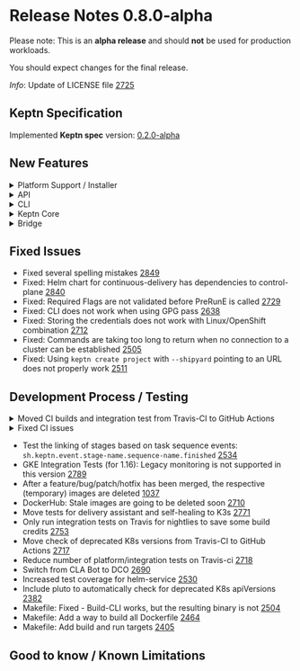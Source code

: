 # Release Notes 0.8.0-alpha

Please note: This is an **alpha release** and should **not** be used for production workloads.

You should expect changes for the final release.

*Info*: Update of LICENSE file [2725](https://github.com/keptn/keptn/issues/2725) 

## Keptn Specification

Implemented **Keptn spec** version: [0.2.0-alpha](https://github.com/keptn/spec/tree/0.2.0-alpha)

## New Features

<details><summary>Platform Support / Installer</summary>
<p>

- Lower K8s resource limits for distributors [2649](https://github.com/keptn/keptn/issues/2649) 
- Upgrade NGINX unprivileged to latest version [2653](https://github.com/keptn/keptn/issues/2653) 
- Test Keptn control-plane for Kubernetes 1.19 using K3s [2411](https://github.com/keptn/keptn/issues/2411) 

</p>
</details>

<details><summary>API</summary>
<p>

- Remove WebSocket communication between CLI and API [2727](https://github.com/keptn/keptn/issues/2727)

</p>
</details>

<details><summary>CLI</summary>
<p>

- Upgrader for migrating from Shipyard v0.1 to Shipyard v0.2 [2500](https://github.com/keptn/keptn/issues/2500)
- Continue working with current Keptn context and remove Keptn context switch from keptn --help [2721](https://github.com/keptn/keptn/issues/2721)
- Improvement to write version mismatch to std::err [2761](https://github.com/keptn/keptn/issues/2761)
- Re-add the version check into the root command [2571](https://github.com/keptn/keptn/issues/2571)
- Adapt CLI command `keptn send event new-artifact` to CloudEvents spec of 0.8.0 [2558](https://github.com/keptn/keptn/issues/2558)
- Improve post-installation steps by including Keptn API endpoint IP [2444](https://github.com/keptn/keptn/issues/2444)
- Adapt CLI commands `create service`, `onboard service` and `delete service` to use endpoint of the shipyard-controller [2557](https://github.com/keptn/keptn/issues/2557) 
- CLI support creating a project using the new shipyard spec [2266](https://github.com/keptn/keptn/issues/2266) 
- Improved `keptn install --help` messages [2584](https://github.com/keptn/keptn/issues/2584) 
- Keptn support for multiple plans [1863](https://github.com/keptn/keptn/issues/1863) 
- YAML input support for URIs [1648](https://github.com/keptn/keptn/issues/1648) 
- Improved error message when no connection to Keptn API could be established [1349](https://github.com/keptn/keptn/issues/1349) 

</p>
</details>

<details><summary>Keptn Core</summary>
<p>

- *configuration-service:*
  - Keep track of last processed artifact in materialized view [2692](https://github.com/keptn/keptn/issues/2692)
  - HEAD branch not properly set [2735](https://github.com/keptn/keptn/issues/2735)
  - Updating existing upstream not working [2708](https://github.com/keptn/keptn/issues/2708)
  - Include Git commit ID in GET resource responses [2307](https://github.com/keptn/keptn/issues/2307)

- *distributor*:
  - Having a subscription topic does not have to be a requirement [2562](https://github.com/keptn/keptn/issues/2562)
  - Extend distributor to bridge traffic from Keptn service to Keptn API [2220](https://github.com/keptn/keptn/issues/2220)
  - Sidecar for polling open *.triggered events [2166](https://github.com/keptn/keptn/issues/2166)

- *eventbroker*:
  - Remove eventbroker from Keptn core [2254](https://github.com/keptn/keptn/issues/2254)

- *gatekeeper-service*:
  - gatekeeper-service becomes the approval service for automatic approvals, thus will also be renamed to "approval-service" [2533](https://github.com/keptn/keptn/issues/2533)

- *helm-service*:
  - Create a sequence diagram for helm-service [2592](https://github.com/keptn/keptn/issues/2592)
  - Return Git commit ID in finished events sent by helm-service [2531](https://github.com/keptn/keptn/issues/2531)
  - helm-service reacts on `release.triggered` and sends `release.started/finished` events [2265](https://github.com/keptn/keptn/issues/2265)
  - helm-service reacts on `deployment.triggered` and sends `deployment.started/finished` events [2262](https://github.com/keptn/keptn/issues/2262)

- *jmeter-service*:
  - jmeter-service reacts on `test.triggered` and sends `test.started/finished` events [2263](https://github.com/keptn/keptn/issues/2263)

- *lighthouse-service*:
  - Support quality gates use-case with updated services [2724](https://github.com/keptn/keptn/issues/2724)
  - lighthouse-service reacts on `evaluation.triggered` and sends `evaluation.started/finished` events [2264](https://github.com/keptn/keptn/issues/2264)

- *mongodb-datastore*:
  - Querying (root) events via mongodb-datastore is slow when there is many events in the DB [2759](https://github.com/keptn/keptn/issues/2759)
  - Fixed: mongodb-datastore does not contain "triggeredid" in input [2514](https://github.com/keptn/keptn/issues/2514)

- *remediation-service*
  - Include `triggerid` property in `remediation.status.changed/finished` events [1917](https://github.com/keptn/keptn/issues/1917)
  - Support remediation use-case with updated services [2663](https://github.com/keptn/keptn/issues/2663)

- *shipyard-controller*:
  - Fixed: Shipyard-controller does not set result field of next `.triggered` event [2816](https://github.com/keptn/keptn/issues/2816)
  - Shipyard-controller subscribes to trigger-events defined in the shipyard.yaml and provides a built-in task sequence for evaluations [2529](https://github.com/keptn/keptn/issues/2529)
  - Shipyard-controller is integrated into Travis CI build for release branches [2273](https://github.com/keptn/keptn/issues/2273)
  - Controls the task sequences defined in the Shipyard [2193](https://github.com/keptn/keptn/issues/2193)
  - Manages open *.started events in a mongoDB collection per project [2159](https://github.com/keptn/keptn/issues/2159)
  - Manages open *.triggered events in a mongoDB collection per project [2158](https://github.com/keptn/keptn/issues/2158)

</p>
</details>

<details><summary>Bridge</summary>
<p>

- Fixed: Keptn Bridge is not showing notification about the new Keptn version [2693](https://github.com/keptn/keptn/issues/2693)
- Fixed: Keptn Bridge ignores deployed service artifact [2543](https://github.com/keptn/keptn/issues/2543)
- Use an HTTP-interceptor to add default headers and implement generic error handling [1987](https://github.com/keptn/keptn/issues/1987) 
- Added COPY button for SLO content [1997](https://github.com/keptn/keptn/issues/1997)

</p>
</details>

## Fixed Issues

- Fixed several spelling mistakes [2849](https://github.com/keptn/keptn/issues/2849)
- Fixed: Helm chart for continuous-delivery has dependencies to control-plane [2840](https://github.com/keptn/keptn/issues/2840)
- Fixed: Required Flags are not validated before PreRunE is called [2729](https://github.com/keptn/keptn/issues/2729)
- Fixed: CLI does not work when using GPG pass [2638](https://github.com/keptn/keptn/issues/2638)
- Fixed: Storing the credentials does not work with Linux/OpenShift combination [2712](https://github.com/keptn/keptn/issues/2712)
- Fixed: Commands are taking too long to return when no connection to a cluster can be established [2505](https://github.com/keptn/keptn/issues/2505) 
- Fixed: Using `keptn create project` with `--shipyard` pointing to an URL does not properly work [2511](https://github.com/keptn/keptn/issues/2511) 

## Development Process / Testing

<details><summary>Moved CI builds and integration test from Travis-CI to GitHub Actions</summary>
<p>

- Travis-CI builds are disabled due to negative credit balance [2715](https://github.com/keptn/keptn/issues/2715)
- Migrate integration tests from Travis-CI to GitHub Actions [2811](https://github.com/keptn/keptn/issues/2811)
- Migrate go-utils and kubernetes-utils from Travis-CI to GitHub Actions [2796](https://github.com/keptn/keptn/issues/2796)
- Migrate CI from travis-ci.org to travis-ci.com (by Dec. 2020) [2356](https://github.com/keptn/keptn/issues/2356)
- Move Docker builds from Travis-CI to GitHub Actions [2752](https://github.com/keptn/keptn/issues/2752)
- Move unit test execution from TravisCI to GitHub Actions [2716](https://github.com/keptn/keptn/issues/2716)
- Remove hard-dependency of MacOS builds in Travis-CI [2719](https://github.com/keptn/keptn/issues/2719)
- Auto-updating go-utils and kubernetes-utils in keptn/keptn needs to be a signed commit (and moved to GitHub Actions) [2750](https://github.com/keptn/keptn/issues/2750)

</p>
</details>

<details><summary>Fixed CI issues</summary>
<p>

- Fixed: Flaky integration tests: Integration tests fail (in unpredictable situations) [2149](https://github.com/keptn/keptn/issues/2149)
- Fixed: Integration Test stalls at the Keptn auth command [2704](https://github.com/keptn/keptn/issues/2704)
- Fixed: Integration Tests: Setup of Keptn fails due to server version check [2701](https://github.com/keptn/keptn/issues/2701)
- Fixed: Unable to do remote debugging of mongodb-datastore due to liveness-probe [2536](https://github.com/keptn/keptn/issues/2536)
- Fixed: GitHub Action Reviewdog Fails: The `add-path` command is disabled [2694](https://github.com/keptn/keptn/issues/2694)

</p>
</details>

- Test the linking of stages based on task sequence events: `sh.keptn.event.stage-name.sequence-name.finished` [2534](https://github.com/keptn/keptn/issues/2534)
- GKE Integration Tests (for 1.16): Legacy monitoring is not supported in this version [2789](https://github.com/keptn/keptn/issues/2789)
- After a feature/bug/patch/hotfix has been merged, the respective (temporary) images are deleted [1037](https://github.com/keptn/keptn/issues/1037)
- DockerHub: Stale images are going to be deleted soon [2710](https://github.com/keptn/keptn/issues/2710)
- Move tests for delivery assistant and self-healing to K3s [2771](https://github.com/keptn/keptn/issues/2771)
- Only run integration tests on Travis for nightlies to save some build credits [2753](https://github.com/keptn/keptn/issues/2753)
- Move check of deprecated K8s versions from Travis-CI to GitHub Actions [2717](https://github.com/keptn/keptn/issues/2717)
- Reduce number of platform/integration tests on Travis-ci [2718](https://github.com/keptn/keptn/issues/2718)
- Switch from CLA Bot to DCO [2690](https://github.com/keptn/keptn/issues/2690)
- Increased test coverage for helm-service [2530](https://github.com/keptn/keptn/issues/2530)
- Include pluto to automatically check for deprecated K8s apiVersions [2382](https://github.com/keptn/keptn/issues/2383)
- Makefile: Fixed - Build-CLI works, but the resulting binary is not [2504](https://github.com/keptn/keptn/issues/2504)
- Makefile: Add a way to build all Dockerfile [2464](https://github.com/keptn/keptn/issues/2464)
- Makefile: Add build and run targets [2405](https://github.com/keptn/keptn/issues/2405)

## Good to know / Known Limitations

